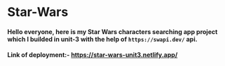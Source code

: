 # Star-Wars

#### Hello everyone, here is my Star Wars characters searching app project which I builded in unit-3 with the help of `https://swapi.dev/` api.

#### Link of deployment:- https://star-wars-unit3.netlify.app/

